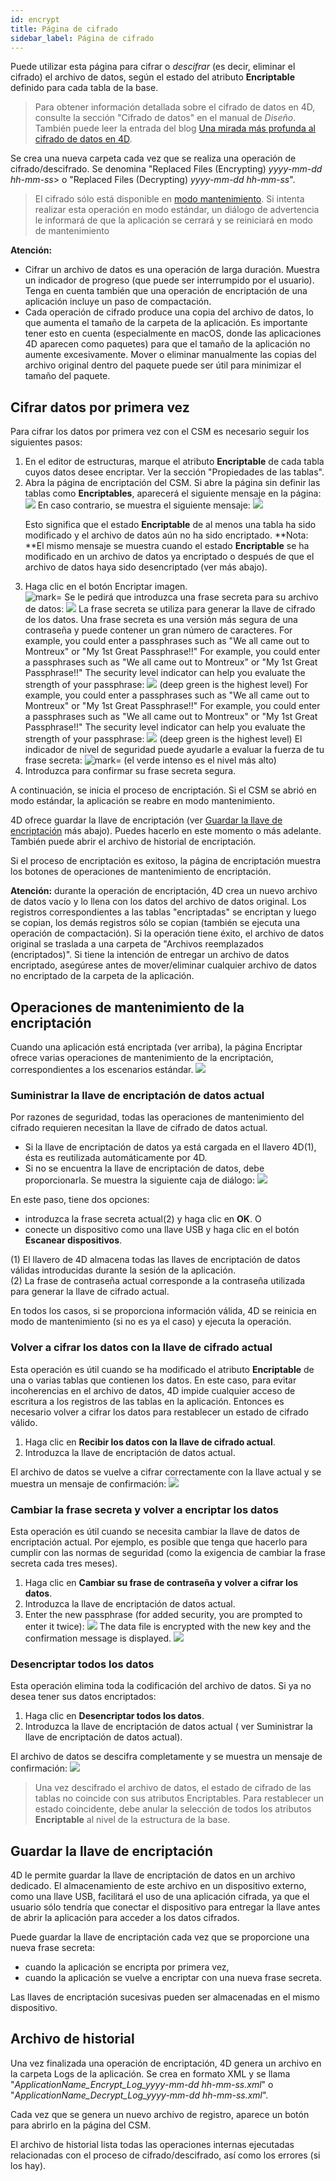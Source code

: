 ```yaml
---
id: encrypt
title: Página de cifrado
sidebar_label: Página de cifrado
---
```


Puede utilizar esta página para cifrar o *descifrar* (es decir, eliminar el cifrado) el archivo de datos, según el estado del atributo **Encriptable** definido para cada tabla de la base.

> Para obtener información detallada sobre el cifrado de datos en 4D, consulte la sección "Cifrado de datos" en el manual de *Diseño*. También puede leer la entrada del blog [Una mirada más profunda al cifrado de datos en 4D](https://blog.4d.com/a-deeper-look-into-4d-data-encryption/).

Se crea una nueva carpeta cada vez que se realiza una operación de cifrado/descifrado. Se denomina "Replaced Files (Encrypting) *yyyy-mm-dd hh-mm-ss*> o "Replaced Files (Decrypting) *yyyy-mm-dd hh-mm-ss*".
> El cifrado sólo está disponible en [modo mantenimiento](overview.md#display-in-maintenance-mode). Si intenta realizar esta operación en modo estándar, un diálogo de advertencia le informará de que la aplicación se cerrará y se reiniciará en modo de mantenimiento

**Atención:**
- Cifrar un archivo de datos es una operación de larga duración. Muestra un indicador de progreso (que puede ser interrumpido por el usuario). Tenga en cuenta también que una operación de encriptación de una aplicación incluye un paso de compactación.
- Cada operación de cifrado produce una copia del archivo de datos, lo que aumenta el tamaño de la carpeta de la aplicación. Es importante tener esto en cuenta (especialmente en macOS, donde las aplicaciones 4D aparecen como paquetes) para que el tamaño de la aplicación no aumente excesivamente. Mover o eliminar manualmente las copias del archivo original dentro del paquete puede ser útil para minimizar el tamaño del paquete.

## Cifrar datos por primera vez
Para cifrar los datos por primera vez con el CSM es necesario seguir los siguientes pasos:

1. En el editor de estructuras, marque el atributo **Encriptable** de cada tabla cuyos datos desee encriptar. Ver la sección "Propiedades de las tablas".
2. Abra la página de encriptación del CSM. Si abre la página sin definir las tablas como **Encriptables**, aparecerá el siguiente mensaje en la página: ![](assets/en/MSC/MSC_encrypt1.png) En caso contrario, se muestra el siguiente mensaje: ![](assets/en/MSC/MSC_encrypt2.png)<p> Esto significa que el estado **Encriptable** de al menos una tabla ha sido modificado y el archivo de datos aún no ha sido encriptado. **Nota: **El mismo mensaje se muestra cuando el estado **Encriptable** se ha modificado en un archivo de datos ya encriptado o después de que el archivo de datos haya sido desencriptado (ver más abajo).
3. Haga clic en el botón Encriptar imagen.  
   ![ mark=](assets/es/MSC/MSC_encrypt3.png) Se le pedirá que introduzca una frase secreta para su archivo de datos: ![](assets/es/MSC/MSC_encrypt4.png) La frase secreta se utiliza para generar la llave de cifrado de los datos. Una frase secreta es una versión más segura de una contraseña y puede contener un gran número de caracteres. For example, you could enter a passphrases such as "We all came out to Montreux" or "My 1st Great Passphrase!!" For example, you could enter a passphrases such as "We all came out to Montreux" or "My 1st Great Passphrase!!" The security level indicator can help you evaluate the strength of your passphrase: ![](assets/en/MSC/MSC_encrypt5.png) (deep green is the highest level) For example, you could enter a passphrases such as "We all came out to Montreux" or "My 1st Great Passphrase!!" For example, you could enter a passphrases such as "We all came out to Montreux" or "My 1st Great Passphrase!!" The security level indicator can help you evaluate the strength of your passphrase: ![](assets/en/MSC/MSC_encrypt5.png) (deep green is the highest level) El indicador de nivel de seguridad puede ayudarle a evaluar la fuerza de tu frase secreta: ![ mark=](assets/es/MSC/MSC_encrypt5.png) (el verde intenso es el nivel más alto)
4. Introduzca para confirmar su frase secreta segura.

A continuación, se inicia el proceso de encriptación. Si el CSM se abrió en modo estándar, la aplicación se reabre en modo mantenimiento.

4D ofrece guardar la llave de encriptación (ver [Guardar la llave de encriptación](#saving-the-encryption-key) más abajo). Puedes hacerlo en este momento o más adelante. También puede abrir el archivo de historial de encriptación.

Si el proceso de encriptación es exitoso, la página de encriptación muestra los botones de operaciones de mantenimiento de encriptación.

**Atención:** durante la operación de encriptación, 4D crea un nuevo archivo de datos vacío y lo llena con los datos del archivo de datos original. Los registros correspondientes a las tablas "encriptadas" se encriptan y luego se copian, los demás registros sólo se copian (también se ejecuta una operación de compactación). Si la operación tiene éxito, el archivo de datos original se traslada a una carpeta de "Archivos reemplazados (encriptados)". Si tiene la intención de entregar un archivo de datos encriptado, asegúrese antes de mover/eliminar cualquier archivo de datos no encriptado de la carpeta de la aplicación.

## Operaciones de mantenimiento de la encriptación
Cuando una aplicación está encriptada (ver arriba), la página Encriptar ofrece varias operaciones de mantenimiento de la encriptación, correspondientes a los escenarios estándar. ![](assets/en/MSC/MSC_encrypt6.png)


### Suministrar la llave de encriptación de datos actual
Por razones de seguridad, todas las operaciones de mantenimiento del cifrado requieren necesitan la llave de cifrado de datos actual.

- Si la llave de encriptación de datos ya está cargada en el llavero 4D(1), ésta es reutilizada automáticamente por 4D.
- Si no se encuentra la llave de encriptación de datos, debe proporcionarla. Se muestra la siguiente caja de diálogo: ![](assets/en/MSC/MSC_encrypt7.png)

En este paso, tiene dos opciones:
- introduzca la frase secreta actual(2) y haga clic en **OK**. O
- conecte un dispositivo como una llave USB y haga clic en el botón **Escanear dispositivos**.

(1) El llavero de 4D almacena todas las llaves de encriptación de datos válidas introducidas durante la sesión de la aplicación.   
(2) La frase de contraseña actual corresponde a la contraseña utilizada para generar la llave de cifrado actual.

En todos los casos, si se proporciona información válida, 4D se reinicia en modo de mantenimiento (si no es ya el caso) y ejecuta la operación.

### Volver a cifrar los datos con la llave de cifrado actual

Esta operación es útil cuando se ha modificado el atributo **Encriptable** de una o varias tablas que contienen los datos. En este caso, para evitar incoherencias en el archivo de datos, 4D impide cualquier acceso de escritura a los registros de las tablas en la aplicación. Entonces es necesario volver a cifrar los datos para restablecer un estado de cifrado válido.

1. Haga clic en **Recibir los datos con la llave de cifrado actual**.
2. Introduzca la llave de encriptación de datos actual.

El archivo de datos se vuelve a cifrar correctamente con la llave actual y se muestra un mensaje de confirmación: ![](assets/en/MSC/MSC_encrypt8.png)

### Cambiar la frase secreta y volver a encriptar los datos
Esta operación es útil cuando se necesita cambiar la llave de datos de encriptación actual. Por ejemplo, es posible que tenga que hacerlo para cumplir con las normas de seguridad (como la exigencia de cambiar la frase secreta cada tres meses).

1. Haga clic en **Cambiar su frase de contraseña y volver a cifrar los datos**.
2. Introduzca la llave de encriptación de datos actual.
3. Enter the new passphrase (for added security, you are prompted to enter it twice): ![](assets/en/MSC/MSC_encrypt9.png) The data file is encrypted with the new key and the confirmation message is displayed. ![](assets/en/MSC/MSC_encrypt8.png)

### Desencriptar todos los datos
Esta operación elimina toda la codificación del archivo de datos. Si ya no desea tener sus datos encriptados:

1. Haga clic en **Desencriptar todos los datos**.
2. Introduzca la llave de encriptación de datos actual ( ver Suministrar la llave de encriptación de datos actual).

El archivo de datos se descifra completamente y se muestra un mensaje de confirmación: ![](assets/en/MSC/MSC_encrypt10.png)
> Una vez descifrado el archivo de datos, el estado de cifrado de las tablas no coincide con sus atributos Encriptables. Para restablecer un estado coincidente, debe anular la selección de todos los atributos **Encriptable** al nivel de la estructura de la base.

## Guardar la llave de encriptación

4D le permite guardar la llave de encriptación de datos en un archivo dedicado. El almacenamiento de este archivo en un dispositivo externo, como una llave USB, facilitará el uso de una aplicación cifrada, ya que el usuario sólo tendría que conectar el dispositivo para entregar la llave antes de abrir la aplicación para acceder a los datos cifrados.

Puede guardar la llave de encriptación cada vez que se proporcione una nueva frase secreta:

- cuando la aplicación se encripta por primera vez,
- cuando la aplicación se vuelve a encriptar con una nueva frase secreta.

Las llaves de encriptación sucesivas pueden ser almacenadas en el mismo dispositivo.

## Archivo de historial
Una vez finalizada una operación de encriptación, 4D genera un archivo en la carpeta Logs de la aplicación. Se crea en formato XML y se llama "*ApplicationName_Encrypt_Log_yyyy-mm-dd hh-mm-ss.xml*" o "*ApplicationName_Decrypt_Log_yyyy-mm-dd hh-mm-ss.xml*".

Cada vez que se genera un nuevo archivo de registro, aparece un botón para abrirlo en la página del CSM.

El archivo de historial lista todas las operaciones internas ejecutadas relacionadas con el proceso de cifrado/descifrado, así como los errores (si los hay).
